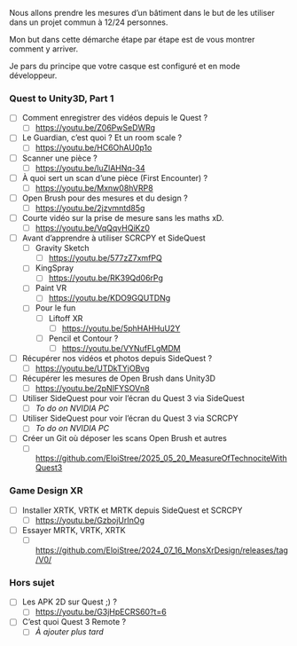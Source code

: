 
Nous allons prendre les mesures d’un bâtiment dans le but de les utiliser dans un projet commun à 12/24 personnes.  

Mon but dans cette démarche étape par étape est de vous montrer comment y arriver.  

Je pars du principe que votre casque est configuré et en mode développeur.  

### Quest to Unity3D, Part 1  
- [ ] Comment enregistrer des vidéos depuis le Quest ?  
  - [ ] https://youtu.be/Z06PwSeDWRg  
- [ ] Le Guardian, c’est quoi ? Et un room scale ?  
  - [ ] https://youtu.be/HC6OhAU0p1o  
- [ ] Scanner une pièce ?  
  - [ ] https://youtu.be/luZlAHNq-34  
- [ ] À quoi sert un scan d’une pièce (First Encounter) ?  
  - [ ] https://youtu.be/Mxnw08hVRP8  
- [ ] Open Brush pour des mesures et du design ?  
  - [ ] https://youtu.be/2jzvmntd85g  
- [ ] Courte vidéo sur la prise de mesure sans les maths xD.  
  - [ ] https://youtu.be/VqQqvHQiKz0  
- [ ] Avant d’apprendre à utiliser SCRCPY et SideQuest  
    - [ ] Gravity Sketch  
      - [ ] https://youtu.be/577zZ7xmfPQ  
    - [ ] KingSpray  
      - [ ] https://youtu.be/RK39Qd06rPg  
    - [ ] Paint VR  
      - [ ] https://youtu.be/KDO9GQUTDNg  
    - [ ] Pour le fun  
      - [ ] Liftoff XR  
        - [ ] https://youtu.be/5phHAHHuU2Y  
      - [ ] Pencil et Contour ?  
        - [ ] https://youtu.be/VYNufFLgMDM  
- [ ] Récupérer nos vidéos et photos depuis SideQuest ?  
  - [ ] https://youtu.be/UTDkTYjOBvg  
- [ ] Récupérer les mesures de Open Brush dans Unity3D  
  - [ ] https://youtu.be/2pNIFYSOVn8  
- [ ] Utiliser SideQuest pour voir l’écran du Quest 3 via SideQuest  
  - [ ] *To do on NVIDIA PC*  
- [ ] Utiliser SideQuest pour voir l’écran du Quest 3 via SCRCPY  
  - [ ] *To do on NVIDIA PC*  
- [ ] Créer un Git où déposer les scans Open Brush et autres  
  - [ ] https://github.com/EloiStree/2025_05_20_MeasureOfTechnociteWithQuest3  

### Game Design XR  
- [ ] Installer XRTK, VRTK et MRTK depuis SideQuest et SCRCPY  
  - [ ] https://youtu.be/GzbojUrInOg  
- [ ] Essayer MRTK, VRTK, XRTK  
  - [ ] https://github.com/EloiStree/2024_07_16_MonsXrDesign/releases/tag/V0/  

### Hors sujet  
- [ ] Les APK 2D sur Quest ;) ?  
  - [ ] https://youtu.be/G3jHpECRS60?t=6  
- [ ] C’est quoi Quest 3 Remote ?  
  - [ ] *À ajouter plus tard*  
